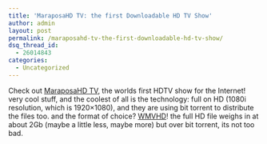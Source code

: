 ```yaml
---
title: 'MaraposaHD TV: the first Downloadable HD TV Show'
author: admin
layout: post
permalink: /maraposahd-tv-the-first-downloadable-hd-tv-show/
dsq_thread_id:
  - 26014843
categories:
  - Uncategorized
---
```

Check out [MaraposaHD TV][1], the worlds first HDTV show for the Internet! very cool stuff, and the coolest of all is the technology: full on HD (1080i resolution, which is 1920&#215;1080), and they are using bit torrent to distribute the files too. and the format of choice? [WMVHD][2]! the full HD file weighs in at about 2Gb (maybe a little less, maybe more) but over bit torrent, its not too bad.

 [1]: http://www.mariposahd.tv/
 [2]: http://www.wmvhd.com/
